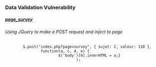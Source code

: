 ### Data Validation Vulnerability
##### [page_survey](http://192.168.99.100/?page=survey)

###### Using JQuery to make a POST request and inject to page

```
        $.post("index.php?page=survey", { sujet: 2, valeur: 110 },
                function(a, c, d, e) {
                        $('body')[0].innerHTML = a;}
                                );
```

